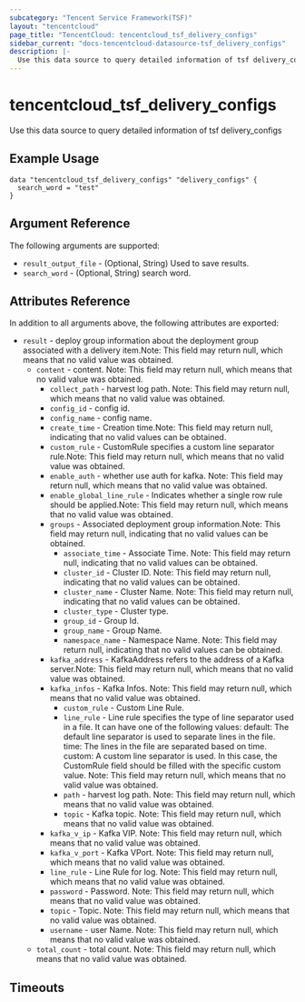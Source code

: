 ```yaml
---
subcategory: "Tencent Service Framework(TSF)"
layout: "tencentcloud"
page_title: "TencentCloud: tencentcloud_tsf_delivery_configs"
sidebar_current: "docs-tencentcloud-datasource-tsf_delivery_configs"
description: |-
  Use this data source to query detailed information of tsf delivery_configs
---
```


# tencentcloud_tsf_delivery_configs

Use this data source to query detailed information of tsf delivery_configs

## Example Usage

```hcl
data "tencentcloud_tsf_delivery_configs" "delivery_configs" {
  search_word = "test"
}
```

## Argument Reference

The following arguments are supported:

* `result_output_file` - (Optional, String) Used to save results.
* `search_word` - (Optional, String) search word.

## Attributes Reference

In addition to all arguments above, the following attributes are exported:

* `result` - deploy group information about the deployment group associated with a delivery item.Note: This field may return null, which means that no valid value was obtained.
  * `content` - content. Note: This field may return null, which means that no valid value was obtained.
    * `collect_path` - harvest log path. Note: This field may return null, which means that no valid value was obtained.
    * `config_id` - config id.
    * `config_name` - config name.
    * `create_time` - Creation time.Note: This field may return null, indicating that no valid values can be obtained.
    * `custom_rule` - CustomRule specifies a custom line separator rule.Note: This field may return null, which means that no valid value was obtained.
    * `enable_auth` - whether use auth for kafka. Note: This field may return null, which means that no valid value was obtained.
    * `enable_global_line_rule` - Indicates whether a single row rule should be applied.Note: This field may return null, which means that no valid value was obtained.
    * `groups` - Associated deployment group information.Note: This field may return null, indicating that no valid values can be obtained.
      * `associate_time` - Associate Time. Note: This field may return null, indicating that no valid values can be obtained.
      * `cluster_id` - Cluster ID. Note: This field may return null, indicating that no valid values can be obtained.
      * `cluster_name` - Cluster Name. Note: This field may return null, indicating that no valid values can be obtained.
      * `cluster_type` - Cluster type.
      * `group_id` - Group Id.
      * `group_name` - Group Name.
      * `namespace_name` - Namespace Name. Note: This field may return null, indicating that no valid values can be obtained.
    * `kafka_address` - KafkaAddress refers to the address of a Kafka server.Note: This field may return null, which means that no valid value was obtained.
    * `kafka_infos` - Kafka Infos. Note: This field may return null, which means that no valid value was obtained.
      * `custom_rule` - Custom Line Rule.
      * `line_rule` - Line rule specifies the type of line separator used in a file. It can have one of the following values: default: The default line separator is used to separate lines in the file. time: The lines in the file are separated based on time. custom: A custom line separator is used. In this case, the CustomRule field should be filled with the specific custom value. Note: This field may return null, which means that no valid value was obtained.
      * `path` - harvest log path. Note: This field may return null, which means that no valid value was obtained.
      * `topic` - Kafka topic. Note: This field may return null, which means that no valid value was obtained.
    * `kafka_v_ip` - Kafka VIP. Note: This field may return null, which means that no valid value was obtained.
    * `kafka_v_port` - Kafka VPort. Note: This field may return null, which means that no valid value was obtained.
    * `line_rule` - Line Rule for log. Note: This field may return null, which means that no valid value was obtained.
    * `password` - Password. Note: This field may return null, which means that no valid value was obtained.
    * `topic` - Topic. Note: This field may return null, which means that no valid value was obtained.
    * `username` - user Name. Note: This field may return null, which means that no valid value was obtained.
  * `total_count` - total count. Note: This field may return null, which means that no valid value was obtained.


## Timeouts

<no value>


